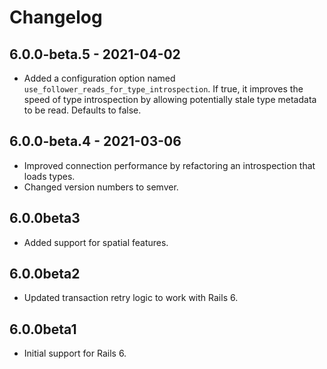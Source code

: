 # Changelog

## 6.0.0-beta.5 - 2021-04-02

- Added a configuration option named `use_follower_reads_for_type_introspection`.
  If true, it improves the speed of type introspection by allowing potentially stale
  type metadata to be read. Defaults to false.

## 6.0.0-beta.4 - 2021-03-06

- Improved connection performance by refactoring an introspection
  that loads types.
- Changed version numbers to semver.

## 6.0.0beta3

- Added support for spatial features.

## 6.0.0beta2

- Updated transaction retry logic to work with Rails 6.

## 6.0.0beta1

- Initial support for Rails 6.
